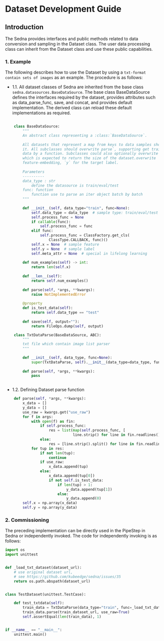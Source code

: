 # Dataset Development Guide

## Introduction

The Sedna provides interfaces and public methods related to data conversion and sampling in the Dataset class. The user data processing class can inherit from the Dataset class and use these public capabilities.


### 1. Example

The following describes how to use the Dataset by using a `txt-format contain sets of images` as an example. The procedure is as follows:

- 1.1. All dataset classes of Sedna are inherited from the base class `sedna.datasources.BaseDataSource`. The base class BaseDataSource defines the interfaces required by the dataset, provides attributes such as data_parse_func, save, and concat, and provides default implementation. The derived class can reload these default implementations as required.

```python
    
    class BaseDataSource:
        """
        An abstract class representing a :class:`BaseDataSource`.
    
        All datasets that represent a map from keys to data samples should subclass
        it. All subclasses should overwrite parse`, supporting get train/eval/infer
        data by a function. Subclasses could also optionally overwrite `__len__`,
        which is expected to return the size of the dataset.overwrite `x` for the
        feature-embedding, `y` for the target label.
    
        Parameters
        ----------
        data_type : str
            define the datasource is train/eval/test
        func: function
            function use to parse an iter object batch by batch
        """
    
        def __init__(self, data_type="train", func=None):
            self.data_type = data_type  # sample type: train/eval/test
            self.process_func = None
            if callable(func):
                self.process_func = func
            elif func:
                self.process_func = ClassFactory.get_cls(
                    ClassType.CALLBACK, func)()
            self.x = None  # sample feature
            self.y = None  # sample label
            self.meta_attr = None  # special in lifelong learning
    
        def num_examples(self) -> int:
            return len(self.x)
    
        def __len__(self):
            return self.num_examples()
    
        def parse(self, *args, **kwargs):
            raise NotImplementedError
    
        @property
        def is_test_data(self):
            return self.data_type == "test"
    
        def save(self, output=""):
            return FileOps.dump(self, output)

    class TxtDataParse(BaseDataSource, ABC):
        """
        txt file which contain image list parser
        """
    
        def __init__(self, data_type, func=None):
            super(TxtDataParse, self).__init__(data_type=data_type, func=func)
    
        def parse(self, *args, **kwargs):
            pass
    
```

- 1.2. Defining Dataset parse function

```python
    def parse(self, *args, **kwargs):
        x_data = []
        y_data = []
        use_raw = kwargs.get("use_raw")
        for f in args:
            with open(f) as fin:
                if self.process_func:
                    res = list(map(self.process_func, [
                               line.strip() for line in fin.readlines()]))
                else:
                    res = [line.strip().split() for line in fin.readlines()]
            for tup in res:
                if not len(tup):
                    continue
                if use_raw:
                    x_data.append(tup)
                else:
                    x_data.append(tup[0])
                    if not self.is_test_data:
                        if len(tup) > 1:
                            y_data.append(tup[1])
                        else:
                            y_data.append(0)
        self.x = np.array(x_data)
        self.y = np.array(y_data)
```


### 2. Commissioning

The preceding implementation can be directly used in the PipeStep in Sedna or independently invoked. The code for independently invoking is as follows:

```python
import os
import unittest


def _load_txt_dataset(dataset_url):
    # use original dataset url,
    # see https://github.com/kubeedge/sedna/issues/35
    return os.path.abspath(dataset_url)


class TestDataset(unittest.TestCase):

    def test_txtdata(self):
        train_data = TxtDataParse(data_type="train", func=_load_txt_dataset)
        train_data.parse(train_dataset_url, use_raw=True)
        self.assertEqual(len(train_data), 1)


if __name__ == "__main__":
    unittest.main()
```
